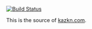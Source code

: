  [![Build Status](https://travis-ci.org/kzkn/kzkn.github.io.svg?branch=hugo)](https://travis-ci.org/kzkn/kzkn.github.io)
 
This is the source of [kazkn.com](http://kazkn.com).

